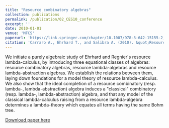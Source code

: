 ```yaml
---
title: "Resource combinatory algebras"
collection: publications
permalink: /publication/02_CES10_conference
excerpt: ''
date: 2010-01-01
venue: 'MFCS'
paperurl: 'https://link.springer.com/chapter/10.1007/978-3-642-15155-2_22'
citation: 'Carraro A., Ehrhard T., and Salibra A. (2010). &quot;Resource combinatory algebras&quot;. <i>Proc. 35th International Symposium on Mathematical Foundations of Computer Science</i>, LNCS vol. 6281, pp. 233-245.'
---
```

We initiate a purely algebraic study of Ehrhard and Regnier's resource lambda-calculus, by introducing three equational classes of algebras: resource combinatory algebras, resource lambda-algebras and resource lambda-abstraction algebras. We establish the relations between them, laying down foundations for a model theory of resource lambda-calculus. We also show that the ideal completion of a resource combinatory (resp. lambda-, lambda-abstraction) algebra induces a "classical" combinatory (resp. lambda-, lambda-abstraction) algebra, and that any model of the classical lambda-calculus raising from a resource lambda-algebra determines a lambda-theory which equates all terms having the same Bohm tree.

[Download paper here](https://link.springer.com/chapter/10.1007/978-3-642-15155-2_22)